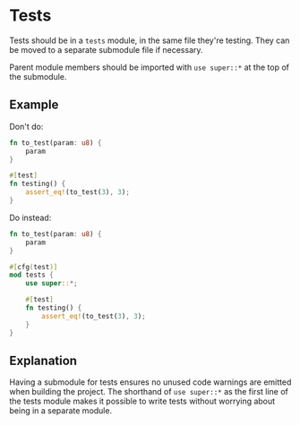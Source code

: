 # Tests

Tests should be in a `tests` module, in the same file they're testing. They can
be moved to a separate submodule file if necessary.

Parent module members should be imported with `use super::*` at the top of the
submodule.

## Example

Don't do:

```rust
fn to_test(param: u8) {
    param
}

#[test]
fn testing() {
    assert_eq!(to_test(3), 3);
}
```

Do instead:

```rust
fn to_test(param: u8) {
    param
}

#[cfg(test)]
mod tests {
    use super::*;

    #[test]
    fn testing() {
        assert_eq!(to_test(3), 3);
    }
}
```

## Explanation

Having a submodule for tests ensures no unused code warnings are emitted when
building the project. The shorthand of `use super::*` as the first line of the
tests module makes it possible to write tests without worrying about being in a
separate module.
